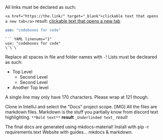 All links must be declared as such:

`<a href="https://the.link/" target="_blank">clickable text that opens a new tab</a>`
result: <a href="https://the.link/" target="_blank">clickable text that opens a new tab</a>

``` YAML linenums="1"
use: "codeboxes for code"
```
```
``` YAML linenums="1"
use: "codeboxes for code"
\`\`\`
```

Replace all spaces in file and folder names with `-`!
Lists must be decleared as such:
* Top Level
    - Second Level
    - Second Level
* Another Top level

A single line may only have 170 characters. Please wrap at 121 though.


Clone in IntelliJ and select the "Docs" project scope.
[IMG]
All the files are markdown files. Markdown is the stuff you partially know from discord text highlighting.
`**Bold text**`  **result**
`_Underlinded text_` _result_

The final docs are generated using mkdocs-material!
Install with pip -r requirements.text
Website with guides... mkdocs & markdown.